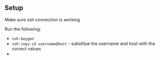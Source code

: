 ## Setup

Make sure ssh connection is working

Run the following:
* `ssh-keygen`
* `ssh-copy-id username@host` - substitue the username and host with the correct values
* 